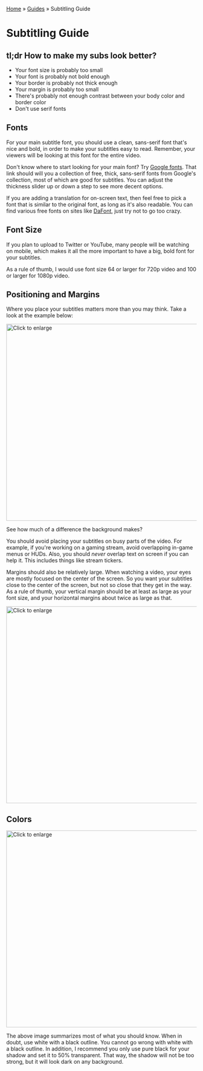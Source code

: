[Home](../index.md) » [Guides](index.md) » Subtitling Guide

# Subtitling Guide

## tl;dr How to make my subs look better?

* Your font size is probably too small
* Your font is probably not bold enough
* Your border is probably not thick enough
* Your margin is probably too small
* There's probably not enough contrast between your body color and border color
* Don't use serif fonts

## Fonts

For your main subtitle font, you should use a clean, sans-serif font that's nice
and bold, in order to make your subtitles easy to read.
Remember, your viewers will be looking at this font for the entire video.

Don't know where to start looking for your main font?
Try [Google fonts](https://fonts.google.com/?thickness=8&category=Sans+Serif).
That link should will you a collection of free, thick, sans-serif fonts from
Google's collection, most of which are good for subtitles.
You can adjust the thickness slider up or down a step to see more decent options.

If you are adding a translation for on-screen text, then feel free to
pick a font that is similar to the original font, as long as it's also
readable. You can find various free fonts on sites like
[DaFont](https://www.dafont.com/), just try not to go too crazy.

## Font Size

If you plan to upload to Twitter or YouTube, many people will be watching
on mobile, which makes it all the more important to have a big, bold
font for your subtitles.

As a rule of thumb, I would use font size 64 or larger for 720p video
and 100 or larger for 1080p video.

## Positioning and Margins

Where you place your subtitles matters more than you may think.
Take a look at the example below:

<a href="/scripts/assets/img/guides_subtitling_text_background.png" target="_blank">
  <img src="/scripts/assets/img/guides_subtitling_text_background.png" width="520" alt="Click to enlarge" title="Click to enlarge"/>
</a>

See how much of a difference the background makes?

You should avoid placing your subtitles on busy parts of the video.
For example, if you're working on a gaming stream, avoid overlapping in-game menus or HUDs.
Also, you should *never* overlap text on screen if you can help it.
This includes things like stream tickers.

Margins should also be relatively large. When watching a video, your eyes are mostly
focused on the center of the screen. So you want your subtitles close to the center
of the screen, but not so close that they get in the way. As a rule of thumb,
your vertical margin should be at least as large as your font size,
and your horizontal margins about twice as large as that.

<a href="/scripts/assets/img/guides_subtitling_example_01.png" target="_blank">
  <img src="/scripts/assets/img/guides_subtitling_example_01.png" width="520" alt="Click to enlarge" title="Click to enlarge"/>
</a>

## Colors

<a href="/scripts/assets/img/guides_subtitling_text_colors.png" target="_blank">
  <img src="/scripts/assets/img/guides_subtitling_text_colors.png" width="520" alt="Click to enlarge" title="Click to enlarge"/>
</a>

The above image summarizes most of what you should know. When in doubt, use white
with a black outline. You cannot go wrong with white with a black outline. In addition,
I recommend you only use pure black for your shadow and set it to 50% transparent.
That way, the shadow will not be too strong, but it will look dark on any background.
